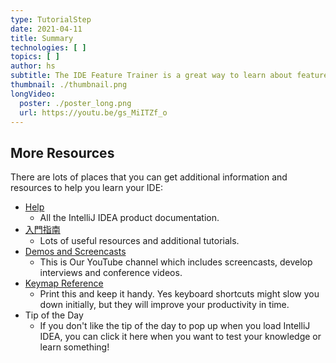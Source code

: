 ```yaml
---
type: TutorialStep
date: 2021-04-11
title: Summary
technologies: [ ]
topics: [ ]
author: hs
subtitle: The IDE Feature Trainer is a great way to learn about features, workflows and keyboard shortcuts in IntelliJ IDEA. You do not need to complete the modules or lessons in order, allowing you to fit your learning around your schedule.
thumbnail: ./thumbnail.png
longVideo:
  poster: ./poster_long.png
  url: https://youtu.be/gs_MiITZf_o
---
```


## More Resources
There are lots of places that you can get additional information and resources to help you learn your IDE:

- [Help](https://www.jetbrains.com/help/idea/)
  - All the IntelliJ IDEA product documentation.
- [入門指南](https://www.jetbrains.com/idea/resources/)
  - Lots of useful resources and additional tutorials.
- [Demos and Screencasts](https://www.youtube.com/intellijidea)
  - This is Our YouTube channel which includes screencasts, develop interviews and conference videos.
- [Keymap Reference](https://resources.jetbrains.com/storage/products/intellij-idea/docs/IntelliJIDEA_ReferenceCard.pdf)
  - Print this and keep it handy. Yes keyboard shortcuts might slow you down initially, but they will improve your productivity in time.
- Tip of the Day
  - If you don't like the tip of the day to pop up when you load IntelliJ IDEA, you can click it here when you want to test your knowledge or learn something!